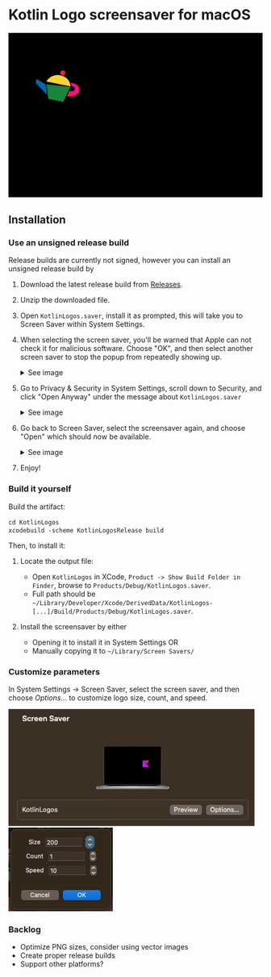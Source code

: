 # Kotlin Logo screensaver for macOS

![Screensaver GIF](/docs/KotlinLogo.gif)

## Installation

### Use an unsigned release build

Release builds are currently not signed, however you can install an unsigned release build by

1. Download the latest release build from [Releases](https://github.com/zsmb13/KotlinLogo-ScreenSaver/releases).
2. Unzip the downloaded file.
3. Open `KotlinLogos.saver`, install it as prompted, this will take you to Screen Saver within System Settings.
4. When selecting the screen saver, you'll be warned that Apple can not check it for malicious software. Choose "OK", and then select another screen saver to stop the popup from repeatedly showing up.

   <details>
      <summary>See image</summary>
      ![](/docs/install1.png)
   </details>

5. Go to Privacy & Security in System Settings, scroll down to Security, and click "Open Anyway" under the message about `KotlinLogos.saver`

   <details>
      <summary>See image</summary>
      ![](/docs/install2.png)
   </details>

6. Go back to Screen Saver, select the screensaver again, and choose "Open" which should now be available.

   <details>
      <summary>See image</summary>
      ![](/docs/install3.png)
   </details>

7. Enjoy!

### Build it yourself

Build the artifact:

```
cd KotlinLogos
xcodebuild -scheme KotlinLogosRelease build
```

Then, to install it:

1. Locate the output file:
   * Open `KotlinLogos` in XCode, `Product -> Show Build Folder in Finder`, browse to `Products/Debug/KotlinLogos.saver`.
   * Full path should be `~/Library/Developer/Xcode/DerivedData/KotlinLogos-[...]/Build/Products/Debug/KotlinLogos.saver`.

2. Install the screensaver by either
   * Opening it to install it in System Settings OR
   * Manually copying it to `~/Library/Screen Savers/`

### Customize parameters

In System Settings -> Screen Saver, select the screen saver, and then choose _Options..._ to customize logo size, count, and speed.

![Use the Options button](/docs/config1.png)
![Customize parameters](/docs/config2.png)

### Backlog

* Optimize PNG sizes, consider using vector images
* Create proper release builds
* Support other platforms?
